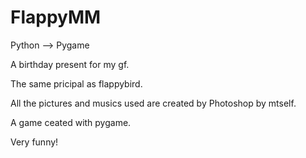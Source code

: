 # FlappyMM 

Python --> Pygame  

A birthday present for my gf.  

The same pricipal as flappybird.  

All the pictures and musics used are created by Photoshop by mtself.  

A game ceated with pygame.  

Very funny!  

